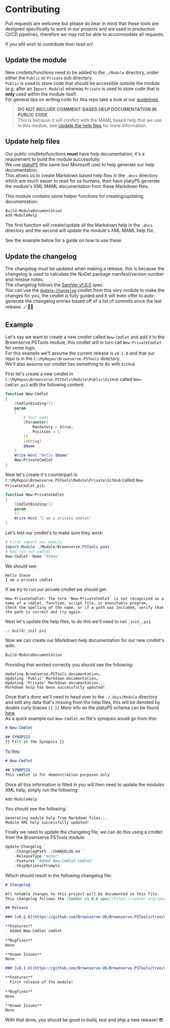 # Contributing
Pull requests are welcome but please do bear in mind that these tools are designed specifically to work in our projects and are used in production CI/CD pipelines, therefore we may not be able to accommodate all requests.  

If you still wish to contribute then read on!

## Update the module
New cmdlets/functions need to be added to the `./Module` directory, under either the `Public` or `Private` sub directory.  
`Public` is used to store code that should be accessible outside the module (e.g. after an `Import-Module`) whereas `Private` is used to store code that is **only** used _within_ the module itself.  
For general tips on writing code for this repo take a look at our [guidelines](GUIDELINES.md).

>**DO NOT INCLUDE COMMENT-BASED HELP DOCUMENTATION IN PUBLIC CODE**  
This is because it will conflict with the MAML based help that we use in this module, see [Update the help files](#update-help-files) for more information.

## Update help files
Our public cmdlets/functions **must** have help documentation, it's a requirement to build the module successfully.  
We use [platyPS](https://github.com/PowerShell/platyPS) (the same tool Microsoft use) to help generate our help documentation.  
This allows us to create Markdown based help files in the `.docs` directory which are much easier to read for us humans, then have platyPS generate the module's XML MAML documentation from these Markdown files.

This module contains some helper functions for creating/updating documentation:
```powershell
Build-ModuleDocumentation
Add-ModuleHelp
```
The first function will create/update all the Markdown help in the `.docs` directory and the second will update the module's XML MAML help file.

See the example below for a guide on how to use these.

## Update the changelog  
The changelog _must_ be updated when making a release, this is because the changelog is used to calculate the NuGet package manifest/version number and release notes.   
The changelog follows the [SemVer v1.0.0](https://semver.org/spec/v1.0.0.html) spec.  
You can use the [`Update-Changelog`](./Brownserve.PSTools/Public/Update-Changelog.md) cmdlet from this very module to make the changes for you, the cmdlet is fully guided and it will even offer to auto-generate the changelog entries based off of a list of commits since the last release. 🪄🧙‍♂️

## Example
Let's say we want to create a new cmdlet called `New-Cmdlet` and add it to the Brownserve.PSTools module, this cmdlet will in turn call `New-PrivateCmdlet` for some logic.  
For this example we'll assume the current release is `v0.1.0`  and that our repo is in the `C:\MyRepos\Brownserve.PSTools` directory.  
We'll also assume our cmdlet has something to do with `GitHub`

First let's create a new cmdlet in `C:\MyRepos\Brownserve.PSTools\Module\Public\GitHub` called `New-Cmdlet.ps1` with the following content:
```powershell
function New-Cmdlet
{
    [CmdletBinding()]
    param
    (
        # Your name
        [Parameter(
            Mandatory = $true,
            Position = 1
        )]
        [string]
        $Name
    )
    Write-Host "Hello $Name"
    New-PrivateCmdlet
}
```

Now let's create it's counterpart in `C:\MyRepos\Brownserve.PSTools\Module\Private\GitHub` called `New-PrivateCmdlet.ps1`:
```powershell
function New-PrivateCmdlet
{
    [CmdletBinding()]
    param
    ()
    Write-Host "I am a private cmdlet"
}

```

Let's test our cmdlet's to make sure they work:
```powershell
# First import our module
Import-Module ./Module/Brownserve.PSTools.psm1
# Now run our cmdlet
New-Cmdlet -Name 'Steve'
```
We should see:
```
Hello Steve
I am a private cmdlet
```
If we try to run our private cmdlet we should get:
```
New-PrivateCmdlet: The term 'New-PrivateCmdlet' is not recognized as a name of a cmdlet, function, script file, or executable program.
Check the spelling of the name, or if a path was included, verify that the path is correct and try again.
```

Next let's update the help files, to do this we'll need to run `_init_.ps1`
```powershell
./.build/_init.ps1
```

Now we can create our Markdown help documentation for our new cmdlet's with:
```powershell
Build-ModuleDocumentation
```
Providing that worked correctly you should see the following:
```
Updating Brownserve.PSTools documentation…
Updating 'Public' Markdown documentation…
Updating 'Private' Markdown documentation...
Markdown help has been successfully updated!
```

Once that's done we'll need to head over to the `./.docs/Module` directory and edit any data that's missing from the help files, this will be denoted by double curly braces `{{ }}`
More info on the platyPS schema can be found [here](https://github.com/PowerShell/platyPS/blob/master/platyPS.schema.md)  
As a quick example our `New-Cmdlet.md` file's synopsis would go from this:
```markdown
# New-Cmdlet

## SYNOPSIS
{{ Fill in the Synopsis }}

```
To this:
```markdown
# New-Cmdlet

## SYNOPSIS
This cmdlet is for demonstration purposes only
```

Once all this information is filled in you will then need to update the modules XML help, simply run the following:
```powershell
Add-ModuleHelp
```

You should see the following:
```
Generating module help from Markdown files...
Module XML help successfully updated!
```

Finally we need to update the changelog file, we can do this using a cmdlet from the Brownserve.PSTools module:
```powershell
Update-Changelog `
    -ChangelogPath ./CHANGELOG.md `
    -ReleaseType 'minor' `
    -Features 'Added New-Cmdlet cmdlet'
    -SkipOptionalPrompts
```
Which should result in the following changelog file:
```markdown
# Changelog

All notable changes to this project will be documented in this file.
This changelog follows the [SemVer v1.0.0 spec](https://semver.org/spec/v1.0.0.html)

## Release 

### [v0.2.0](https://github.com/Brownserve-UK/Brownserve.PSTools/tree/v0.2.0) (2021-09-16)

**Features**
- Added New-Cmdlet cmdlet
  
**Bugfixes**
None

**Known Issues**
None

### [v0.1.0](https://github.com/Brownserve-UK/Brownserve.PSTools/tree/v0.1.0) (2021-09-16)

**Features**
- First release of the module!
  
**Bugfixes**
None

**Known Issues**
None

```

With that done, you should be good to build, test and ship a new release! 😎